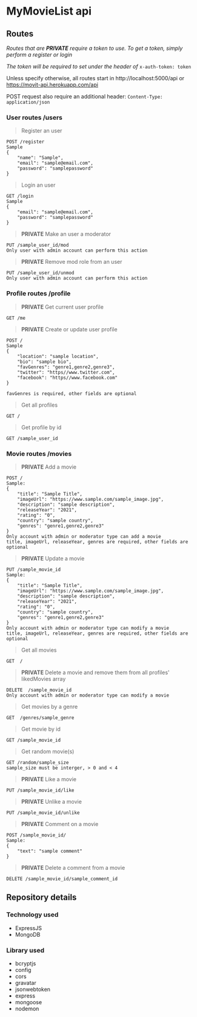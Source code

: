 # MyMovieList api

## Routes

_Routes that are **PRIVATE** require a token to use. To get a token, simply perform a register or login_

_The token will be required to set under the header of_ `x-auth-token: token`

Unless specify otherwise, all routes start in http://localhost:5000/api or https://movit-api.herokuapp.com/api

POST request also require an additional header:
`Content-Type: application/json`

### User routes /users

> Register an user

```
POST /register
Sample
{
    "name": "Sample",
    "email": "sample@email.com",
    "password": "samplepassword"
}
```

> Login an user

```
GET /login
Sample
{
    "email": "sample@email.com",
    "password": "samplepassword"
}
```

> **PRIVATE** Make an user a moderator

```
PUT /sample_user_id/mod
Only user with admin account can perform this action
```

> **PRIVATE** Remove mod role from an user

```
PUT /sample_user_id/unmod
Only user with admin account can perform this action
```

### Profile routes /profile

> **PRIVATE** Get current user profile

```
GET /me
```

> **PRIVATE** Create or update user profile

```
POST /
Sample
{
    "location": "sample location",
    "bio": "sample bio",
    "favGenres": "genre1,genre2,genre3",
    "twitter": "https//www.twitter.com",
    "facebook": "https//www.facebook.com"
}

favGenres is required, other fields are optional
```

> Get all profiles

```
GET /
```

> Get profile by id

```
GET /sample_user_id
```

### Movie routes /movies

> **PRIVATE** Add a movie

```
POST /
Sample:
{
    "title": "Sample Title",
    "imageUrl": "https://www.sample.com/sample_image.jpg",
    "description": "sample description",
    "releaseYear": "2021",
    "rating": "0",
    "country": "sample country",
    "genres": "genre1,genre2,genre3"
}
Only account with admin or moderator type can add a movie
title, imageUrl, releaseYear, genres are required, other fields are optional
```

> **PRIVATE** Update a movie

```
PUT /sample_movie_id
Sample:
{
    "title": "Sample Title",
    "imageUrl": "https://www.sample.com/sample_image.jpg",
    "description": "sample description",
    "releaseYear": "2021",
    "rating": "0",
    "country": "sample country",
    "genres": "genre1,genre2,genre3"
}
Only account with admin or moderator type can modify a movie
title, imageUrl, releaseYear, genres are required, other fields are optional
```

> Get all movies

```
GET  /
```

> **PRIVATE** Delete a movie and remove them from all profiles' likedMovies array

```
DELETE  /sample_movie_id
Only account with admin or moderator type can modify a movie
```

> Get movies by a genre

```
GET  /genres/sample_genre
```

> Get movie by id

```
GET /sample_movie_id
```

> Get random movie(s)

```
GET /random/sample_size
sample_size must be interger, > 0 and < 4
```

> **PRIVATE** Like a movie

```
PUT /sample_movie_id/like
```

> **PRIVATE** Unlike a movie

```
PUT /sample_movie_id/unlike
```

> **PRIVATE** Comment on a movie

```
POST /sample_movie_id/
Sample:
{
    "text": "sample comment"
}
```

> **PRIVATE** Delete a comment from a movie

```
DELETE /sample_movie_id/sample_comment_id
```

## Repository details

### Technology used

- ExpressJS
- MongoDB

### Library used

- bcryptjs
- config
- cors
- gravatar
- jsonwebtoken
- express
- mongoose
- nodemon
